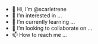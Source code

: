- 👋 Hi, I’m @scarletrene
- 👀 I’m interested in ...
- 🌱 I’m currently learning ...
- 💞️ I’m looking to collaborate on ...
- 📫 How to reach me ...

<!---
scarletrene/scarletrene is a ✨ special ✨ repository because its `README.md` (this file) appears on your GitHub profile.
You can click the Preview link to take a look at your changes.
--->
